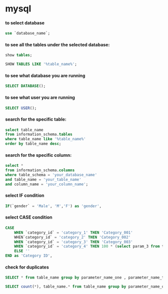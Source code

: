 # mysql

#### to select database

```sql
use `database_name`;
```

#### to see all the tables under the selected database:

```sql
show tables;

SHOW TABLES LIKE '%table_name%';
```

#### to see what database you are running
```sql
SELECT DATABASE();
```

#### to see what user you are running
```sql
SELECT USER();
```

#### search for the specific table:
```sql
select table_name
from information_schema.tables 
where table_name like '%table_name%'
order by table_name desc;
```

#### search for the specific column:
```sql
select *
from information_schema.columns
where table_schema = 'your_database_name'
and table_name = 'your_table_name'
and column_name = 'your_column_name';
```

#### select IF condition
```sql
IF(`gender` = 'Male', 'M','F') as 'gender',
```
#### select CASE condition
```sql
CASE
	WHEN `category_id` = 'category_1' THEN 'Category_001'
	WHEN`category_id` = 'category_2' THEN 'Category_002'
	WHEN `category_id` = 'category_3' THEN 'Category_003'
	WHEN `category_id` = 'category_4' THEN 100 * (select param_3 from table_name where param_1  = value_1 and param_2 = value_2)
	ELSE ''
END as 'Category ID',
```

#### check for duplicates
```sql
SELECT * from table_name group by parameter_name_one , parameter_name_two having count(*) > 1

SELECT count(*), table_name.* from table_name group by parameter_name_one , parameter_name_two having count(*) > 1
```
